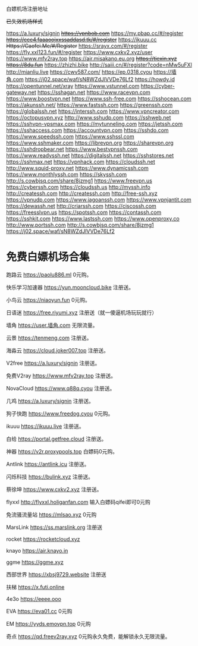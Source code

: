 白嫖机场注册地址

~~已失效机场样式~~

https://a.luxury/signin
~~https://vpnbob.com~~
https://my.pbap.cc/#/register
~~https://ccc4.faaaoojxxssaddasd.tk/#/register~~
https://ikuuu.cc
~~Https://Caofei.Me/#/Register~~
https://srayx.com/#/register
https://fly.xxl123.fun/#/register
https://www.cxkv2.xyz/user
https://www.mfv2ray.top
https://air.misakano.eu.org
~~https://tiexin.xyz~~
~~https://8du.fun~~
https://zhizhi.bike
http://saiii.cn/#/register?code=nMw5uFXl
http://mianliu.live
https://cwv587.com/
https://ep.0318.cyou
https://墙角.com
https://j02.space/waf/sN8WZdJlVVDe76Lf2
https://howdy.id
https://opentunnel.net/xray
https://www.vstunnel.com
https://cyber-gateway.net
https://sshagan.net
https://www.racevpn.com
https://www.boostvpn.net
https://www.ssh-free.com
https://sshocean.com
https://akunssh.net/
https://www.fastssh.com
https://greenssh.com
https://globalssh.net
https://interssh.com
https://www.vpncreator.com
https://octopusvpn.xyz
http://www.sshudp.com
https://sshweb.net
https://sshvpn-vpsmax.com
https://mytunneling.com
https://jetssh.com
https://sshaccess.com
https://accountvpn.com
https://sshdo.com
https://www.speedssh.com
https://www.sshssl.com
https://www.sshmaker.com
https://librevpn.org 
https://sharevpn.org
https://sshdropbear.net
https://www.bestvpnssh.com
https://www.readyssh.net
https://digitalssh.net
https://sshstores.net
https://sshmax.net
https://vpnhack.com
https://cloudssh.net
http://www.squid-proxy.net
https://www.dynamicssh.com
https://www.monthlyssh.com
https://skyssh.com
http://s.cowbjsq.com/share/8jzmg1
https://www.freevpn.us 
https://cyberssh.com
https://cloudssh.us
http://myssh.info
http://createssh.com
http://createssh.com
http://free-ssh.xyz
https://vpnudp.com
https://www.jagoanssh.com
https://www.vpnjantit.com
https://dewassh.net
http://criarssh.com
https://ciscossh.com
https://freesslvpn.us
https://spotssh.com
https://contassh.com
https://sshkit.com
https://www.lastssh.com
https://www.openproxy.co
http://www.portssh.com
http://s.cowbjsq.com/share/8jzmg1
https://j02.space/waf/sN8WZdJlVVDe76Lf2

# 免费白嫖机场合集

跑路云 https://paolu886.ml
0元购。

快乐学习加速器 https://yun.mooncloud.bike
注册送。

小鸟云 https://niaoyun.fun
0元购。

日语迷 https://free.riyumi.xyz
注册送（就一傻逼机场玩玩就行）

墙角 https://user.墙角.com
无限流量。

云景 https://tenmeng.com
注册送。

海淼云 https://cloud.joker007.top
注册送。

V2free https://a.luxury/signin
注册送。

免费V2ray https://www.mfv2ray.top
注册送。

NovaCloud https://www.q88q.cyou
注册送。

几鸡 https://a.luxury/signin
注册送。

狗子快跑 https://www.freedog.cyou
0元购。

ikuuu https://ikuuu.live
注册送。

白给 https://portal.getfree.cloud
注册送。

神器 https://v2r.proxypools.top
白嫖码0元购。

Antlink https://antlink.icu
注册送。


闪烁科技 https://bulink.xyz
注册送。

蔡徐坤 https://www.cxkv2.xyz
注册送。

flyxxl http://flyxxl.holiganfan.com
输入白嫖码qifei即可0元购

免流骚流量站 https://mlsao.xyz
0元购

MarsLink https://ss.marslink.org
注册送


rocket https://rocketcloud.xyz

knayo https://air.knayo.in

ggme https://ggme.xyz

西部世界 https://xbsj9729.website
注册送

扶梯 https://x.futi.online

4e3o https://eeee.ooo

EVA https://eva01.cc
0元购

EM https://yyds.emovpn.top
0元购

奇点 https://qd.freev2ray.xyz
0元购永久免费，能解锁永久无限流量。